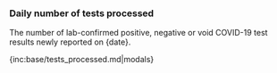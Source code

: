 ﻿### Daily number of tests processed

The number of lab-confirmed positive, negative or void COVID-19 test results newly reported on {date}.

{inc:base/tests_processed.md|modals}
